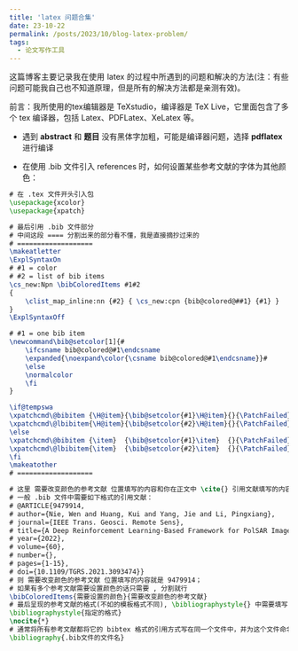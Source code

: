 ```yaml
---
title: 'latex 问题合集'
date: 23-10-22
permalink: /posts/2023/10/blog-latex-problem/
tags:
  - 论文写作工具
---
```


<p style="text-align:justify; text-justify:inter-ideograph;">这篇博客主要记录我在使用 latex 的过程中所遇到的问题和解决的方法(注：有些问题可能我自己也不知道原理，但是所有的解决方法都是亲测有效)。</p>

<p style="text-align:justify; text-justify:inter-ideograph;">前言：我所使用的tex编辑器是 TeXstudio，编译器是 TeX Live，它里面包含了多个 tex 编译器，包括 Latex、PDFLatex、XeLatex 等。</p>

- 遇到 **abstract** 和 **题目** 没有黑体字加粗，可能是编译器问题，选择 **pdflatex** 进行编译

- 在使用 .bib 文件引入 references 时，如何设置某些参考文献的字体为其他颜色：

```latex
# 在 .tex 文件开头引入包
\usepackage{xcolor}
\usepackage{xpatch}

# 最后引用 .bib 文件部分
# 中间这段 ==== 分割出来的部分看不懂，我是直接摘抄过来的
# ===================
\makeatletter
\ExplSyntaxOn
# #1 = color
# #2 = list of bib items
\cs_new:Npn \bibColoredItems #1#2
{
	\clist_map_inline:nn {#2} { \cs_new:cpn {bib@colored@##1} {#1} } 
}
\ExplSyntaxOff

# #1 = one bib item
\newcommand\bib@setcolor[1]{#
	\ifcsname bib@colored@#1\endcsname
	\expanded{\noexpand\color{\csname bib@colored@#1\endcsname}}#
	\else
	\normalcolor
	\fi
}

\if@tempswa
\xpatchcmd\@bibitem {\H@item}{\bib@setcolor{#1}\H@item}{}{\PatchFailed}
\xpatchcmd\@lbibitem{\H@item}{\bib@setcolor{#2}\H@item}{}{\PatchFailed}
\else
\xpatchcmd\@bibitem {\item}  {\bib@setcolor{#1}\item}  {}{\PatchFailed}
\xpatchcmd\@lbibitem{\item}  {\bib@setcolor{#2}\item}  {}{\PatchFailed}
\fi
\makeatother
# ===================

# 这里 需要改变颜色的参考文献 位置填写的内容和你在正文中 \cite{} 引用文献填写的内容一致
# 一般 .bib 文件中需要如下格式的引用文献：
# @ARTICLE{9479914,
# author={Nie, Wen and Huang, Kui and Yang, Jie and Li, Pingxiang},
# journal={IEEE Trans. Geosci. Remote Sens}, 
# title={A Deep Reinforcement Learning-Based Framework for PolSAR Imagery Classification}, 
# year={2022},
# volume={60},
# number={},
# pages={1-15},
# doi={10.1109/TGRS.2021.3093474}}
# 则 需要改变颜色的参考文献 位置填写的内容就是 9479914；
# 如果有多个参考文献需要设置颜色的话只需要 , 分割就行
\bibColoredItems{需要设置的颜色}{需要改变颜色的参考文献}
# 最后呈现的参考文献的格式(不如的模板格式不同), \bibliographystyle{} 中需要填写自己需要的格式（如IEEEtran 表示需要 IEEE transaction 的格式)
\bibliographystyle{指定的格式}
\nocite{*}
# 通常将所有参考文献都将它的 bibtex 格式的引用方式写在同一个文件中，并为这个文件命名为 名字.bib(如 reference.bib), 然后把文件名(如 reference)填写在 \bibliography{} 中
\bibliography{.bib文件的文件名}

```


